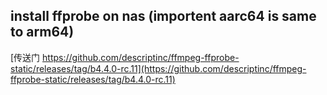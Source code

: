 


## install ffprobe on nas (importent  aarc64 is same to arm64)

[传送门 https://github.com/descriptinc/ffmpeg-ffprobe-static/releases/tag/b4.4.0-rc.11](https://github.com/descriptinc/ffmpeg-ffprobe-static/releases/tag/b4.4.0-rc.11)
